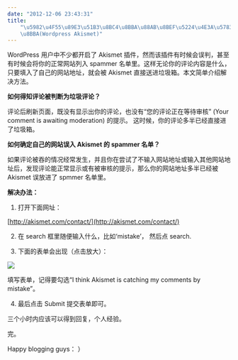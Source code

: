 ```yaml
---
date: "2012-12-06 23:43:31"
title:
    "\u5982\u4F55\u89E3\u51B3\u8BC4\u8BBA\u88AB\u8BEF\u5224\u4E3A\u5783\u573E\u8BC4\
    \u8BBA(Wordpress Akismet)"
---
```


WordPress 用户中不少都开启了 Akismet 插件，然而该插件有时候会误判，甚至有时候会将你的正常网站列入 spammer 名单里。这样无论你的评论内容是什么，只要填入了自己的网站地址，就会被 Akismet 直接送进垃圾箱。本文简单介绍解决方法。

**如何得知评论被判断为垃圾评论？**

评论后刷新页面，既没有显示出你的评论，也没有“您的评论正在等待审核” (Your comment is awaiting moderation) 的提示。 这时候，你的评论多半已经直接进了垃圾箱。

**如何确定自己的网站误入 Akismet 的 spammer 名单？**

如果评论被吞的情况经常发生，并且你在尝试了不输入网站地址或输入其他网站地址后，发现评论能正常显示或有被审核的提示，那么你的网站地址多半已经被 Akismet 误放进了 spmmer 名单里。

**解决办法：**

1. 打开下面网址：

[http://akismet.com/contact/](http://akismet.com/contact/)

2. 在 search 框里随便输入什么，比如‘mistake’， 然后点 search.

3. 下面的表单会出现（点击放大）：

![](https://architech-blog.s3-ap-southeast-1.amazonaws.com/content/images/uploads/2012/12/Screen-Shot-2012-12-06-at-11.38.09-PM.png)

填写表单，记得要勾选“<label for="fp">I think Akismet is catching my comments by mistake</label>”。

4. 最后点击 Submit 提交表单即可。

三个小时内应该可以得到回复，个人经验。

完。

Happy blogging guys： ）
